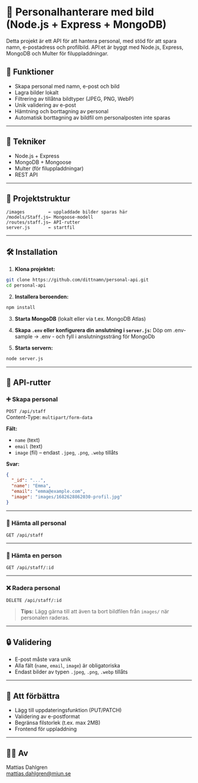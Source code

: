 
# 📇 Personalhanterare med bild (Node.js + Express + MongoDB)

Detta projekt är ett API för att hantera personal, med stöd för att spara namn, e-postadress och profilbild. API:et är byggt med Node.js, Express, MongoDB och Multer för filuppladdningar.

## 🚀 Funktioner

- Skapa personal med namn, e-post och bild
- Lagra bilder lokalt
- Filtrering av tillåtna bildtyper (JPEG, PNG, WebP)
- Unik validering av e-post
- Hämtning och borttagning av personal
- Automatisk borttagning av bildfil om personalposten inte sparas

---

## 🧰 Tekniker

- Node.js + Express
- MongoDB + Mongoose
- Multer (för filuppladdningar)
- REST API

---

## 📁 Projektstruktur

```
/images         ← uppladdade bilder sparas här
/models/Staff.js← Mongoose-modell
/routes/staff.js← API-rutter
server.js       ← startfil
```

---

## 🛠️ Installation

1. **Klona projektet:**

```bash
git clone https://github.com/dittnamn/personal-api.git
cd personal-api
```

2. **Installera beroenden:**

```bash
npm install
```

3. **Starta MongoDB** (lokalt eller via t.ex. MongoDB Atlas)

4. **Skapa `.env` eller konfigurera din anslutning i `server.js`:**
Döp om .env-sample -> .env - och fyll i anslutningssträng för MongoDb


1. **Starta servern:**

```bash
node server.js
```

---

## 🔄 API-rutter

### ➕ Skapa personal

`POST /api/staff`  
Content-Type: `multipart/form-data`

**Fält:**
- `name` (text)
- `email` (text)
- `image` (fil) – endast `.jpeg`, `.png`, `.webp` tillåts

**Svar:**
```json
{
  "_id": "...",
  "name": "Emma",
  "email": "emma@example.com",
  "image": "images/1682628862030-profil.jpg"
}
```

---

### 📄 Hämta all personal

`GET /api/staff`

---

### 👤 Hämta en person

`GET /api/staff/:id`

---

### ❌ Radera personal

`DELETE /api/staff/:id`

> **Tips:** Lägg gärna till att även ta bort bildfilen från `images/` när personalen raderas.

---

## 🔒 Validering

- E-post måste vara unik
- Alla fält (`name`, `email`, `image`) är obligatoriska
- Endast bilder av typen `.jpeg`, `.png`, `.webp` tillåts

---

## 📌 Att förbättra

- Lägg till uppdateringsfunktion (PUT/PATCH)
- Validering av e-postformat
- Begränsa filstorlek (t.ex. max 2MB)
- Frontend för uppladdning

---

## 🧑‍💻 Av

Mattias Dahlgren  
[mattias.dahlgren@miun.se](mailto:mattias.dahlgren@student.miun.se)

